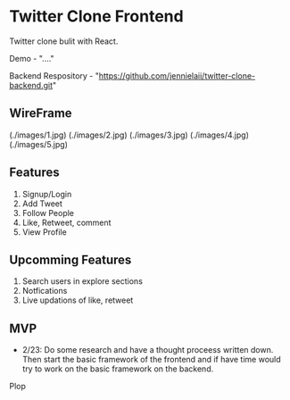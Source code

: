 # Twitter Clone Frontend

Twitter clone bulit with React.

Demo - "...."

Backend Respository - "https://github.com/jennielaii/twitter-clone-backend.git"
## WireFrame 
(./images/1.jpg)
(./images/2.jpg)
(./images/3.jpg)
(./images/4.jpg)
(./images/5.jpg)
## Features

1. Signup/Login
2. Add Tweet
3. Follow People
4. Like, Retweet, comment
5. View Profile

## Upcomming Features

1. Search users in explore sections
2. Notfications
3. Live updations of like, retweet

## MVP

- 2/23: Do some research and have a thought proceess written down. Then start the basic framework of the frontend and if have time would try to work on the basic framework on the backend.

Plop
